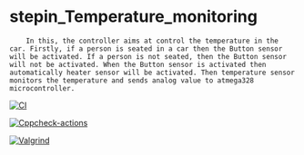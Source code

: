 # stepin_Temperature_monitoring



        In this, the controller aims at control the temperature in the car. Firstly, if a person is seated in a car then the Button sensor will be activated. If a person is not seated, then the Button sensor will not be activated. When the Button sensor is activated then automatically heater sensor will be activated. Then temperature sensor monitors the temperature and sends analog value to atmega328 microcontroller.


[![CI](https://github.com/Prakash-129/stepin_Temparature-monitoring/actions/workflows/compile.yml/badge.svg)](https://github.com/Prakash-129/stepin_Temparature-monitoring/actions/workflows/compile.yml)

[![Cppcheck-actions](https://github.com/Prakash-129/stepin_Temparature-monitoring/actions/workflows/cppcheck.yml/badge.svg)](https://github.com/Prakash-129/stepin_Temparature-monitoring/actions/workflows/cppcheck.yml)

[![Valgrind](https://github.com/Prakash-129/stepin_Temperature-monitoring/actions/workflows/valgrind.yml/badge.svg)](https://github.com/Prakash-129/stepin_Temperature-monitoring/actions/workflows/valgrind.yml)
